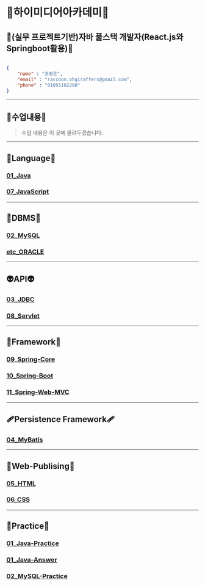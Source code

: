 # 🦝하이미디어아카데미🦝
## 🥇(실무 프로젝트기반)자바 풀스택 개발자(React.js와 Springboot활용)🥇

```json

{
    "name" : "조평훈",
    "email" : "raccoon.ohgiraffers@gmail.com",
    "phone" : "01055182290"
}

```

---
## 📖수업내용📖
> 수업 내용은 이 곳에 올려두겠습니다.
---
## 🎍Language🎍
### [01_Java](https://github.com/240822-HiMedia-Sinchon/01_Java)
### [07_JavaScript](https://github.com/240822-HiMedia-Sinchon/07_JavaScript)

---
## 📅DBMS📅
### [02_MySQL](https://github.com/240822-HiMedia-Sinchon/02_MySQL)
### [etc_ORACLE](https://github.com/240822-HiMedia-Sinchon/ORACLE_SQLD)
---
## 👽API👽
### [03_JDBC](https://github.com/240822-HiMedia-Sinchon/03_JDBC)
### [08_Servlet](https://github.com/240822-HiMedia-Sinchon/08_Servlet)

---
## 🚡Framework🚡
### [09_Spring-Core]()
### [10_Spring-Boot]()
### [11_Spring-Web-MVC](https://github.com/240822-HiMedia-Sinchon/11_Spring-Web_MVC)
---
## 🩹Persistence Framework🩹
### [04_MyBatis](https://github.com/240822-HiMedia-Sinchon/04_MyBatis)

---
## 🤡Web-Publising🤡
### [05_HTML](https://github.com/240822-HiMedia-Sinchon/05_HTML)
### [06_CSS](https://github.com/240822-HiMedia-Sinchon/06_CSS)

---
## 💯Practice💯
### [01_Java-Practice](https://github.com/240822-HiMedia-Sinchon/Practice)
### [01_Java-Answer](https://github.com/240822-HiMedia-Sinchon/Answer)
### [02_MySQL-Practice](https://github.com/240822-HiMedia-Sinchon/2-1_MySQL-Practice)

